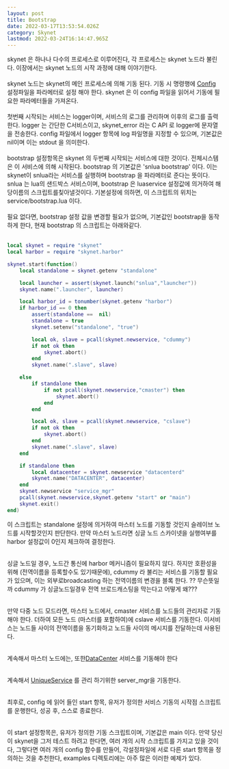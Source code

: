 ```yaml
---
layout: post
title: Bootstrap
date: 2022-03-17T13:53:54.026Z
category: Skynet
lastmod: 2022-03-24T16:14:47.965Z
---
```


skynet 은 하나나 다수의 프로세스로 이루어진다, 각 프로세스는 skynet 노드라 불린다. 이장에서는 skynet 노드의 시작 과정에 대해 이야기한다.  
<BR>
skynet 노드는 skynet의 메인 프로세스에 의해 기동 된다. 기동 시 명령행에 [Config](2022-03-17-Config.md)  설정파일을 파라메터로 설정 해야 한다. skynet 은 이 config 파일을 읽어서 기동에 필요한 파라메터들을 가져온다.  
<BR>
첫번째 시작되는 서비스는 logger이며, 서비스의 로그를 관리하며 이후의 로그를 출력한다. logger 는 간단한  C서비스이고, skynet_error 라는 C API 로 logger에 문자열을 전송한다. config 파일에서 logger 항목에 log 파일명을 지정할 수 있으며, 기본값은 nil이며 이는 stdout 을 의미한다.  
<BR>
bootstrap 설정항목은 skynet 의 두번째 시작되는 서비스에 대한 것이다. 전체시스템은 이 서비스에 의해 시작된다. bootstrap 의 기본값은 'snlua bootstrap' 이다.  이는 skynet이 snlua라는 서비스를 실행하며 bootstrap 을 파라메터로 준다는 뜻이다.  snlua 는 lua의 샌드박스 서비스이며, bootstrap 은 luaservice 설정값에 의거하여  해당이름의 스크립트를칮아낼것이다.  기본설정에 의하면, 이 스크립트의 위치는 service/bootstrap.lua 이다.  
<BR>
필요 없다면,  bootstrap 설정 값을 변경할 필요가 없으며, 기본값인 bootstrap을 동작하게 한다, 현재 bootstrap 의 스크립트는 아래와같다.  
<BR>

```lua
local skynet = require "skynet"
local harbor = require "skynet.harbor"

skynet.start(function()
	local standalone = skynet.getenv "standalone"

	local launcher = assert(skynet.launch("snlua","launcher"))
	skynet.name(".launcher", launcher)

	local harbor_id = tonumber(skynet.getenv "harbor")
	if harbor_id == 0 then
		assert(standalone ==  nil)
		standalone = true
		skynet.setenv("standalone", "true")

		local ok, slave = pcall(skynet.newservice, "cdummy")
		if not ok then
			skynet.abort()
		end
		skynet.name(".slave", slave)

	else
		if standalone then
			if not pcall(skynet.newservice,"cmaster") then
				skynet.abort()
			end
		end

		local ok, slave = pcall(skynet.newservice, "cslave")
		if not ok then
			skynet.abort()
		end
		skynet.name(".slave", slave)
	end

	if standalone then
		local datacenter = skynet.newservice "datacenterd"
		skynet.name("DATACENTER", datacenter)
	end
	skynet.newservice "service_mgr"
	pcall(skynet.newservice,skynet.getenv "start" or "main")
	skynet.exit()
end)
```

이 스크립트는 standalone 설정에 의거하여 마스터 노드를 기동할 것인지 슬레이브 노드를 시작할것인지 판단한다. 만약 마스터 노드라면 싱글 노드 스카이넷을 실행여부를 harbor 설정값이 0인지 체크하여 결정한다.  
<BR>

싱글 노드일 경우, 노드간 통신에 harbor 메커니즘이 필요하지 않다. 하지만 호환성을 위해 (전역이름을 등록할수도 있기때문에), cdummy 라 불리는 서비스를 기동할 필요가 있으며, 이는 외부로broadcasting 하는 전역이름의 변경을 블록 한다.  ?? 무슨뜻일까 cdummy 가 싱글노드일경우 전역 브로드캐스팅을 막는다고 어떻게 왜???  
<BR>

만약 다중 노드 모드라면, 마스터 노드에서, cmaster 서비스를 노드들의 관리자로 기동해야 한다. 더하여 모든 노드 (마스터를 포함하여)에 cslave 서비스를 기동한다.  이서비스는 노드들 사이의 전역이름을 동기화하고 노드들 사이의 메시지를 전달하는데 사용된다.  
<BR>

계속해서 마스터 노드에는, 또한[DataCenter](2022-03-17-DataCenter.md) 서비스를 기동해야 한다  
<BR>

계속해서 [UniqueService](2022-03-17-UniqueService.md) 를 관리 하기위한 server_mgr을 기동한다.  
<BR>

최후로, config 에 읽어 들인 start 항목, 유저가 정의한 서비스 기동의 시작점 스크립트를 운행한다, 성공 후, 스스로 종료한다.  
<BR>

이 start 설정항목은, 유저가 정의한 기동 스크립트이며, 기본값은 main 이다. 만약 당신이 skynet을 그저 테스트 하려고 한다면, 여러 개의 시작 스크립트를 가지고 있을 것이다,  그렇다면 여러 개의 config 함수를 만들어, 각설정파일에 서로 다른 start 항목을 정의하는 것을 추천한다, examples 디렉토리에는 아주 많은 이러한 예제가 있다.  
<BR>


